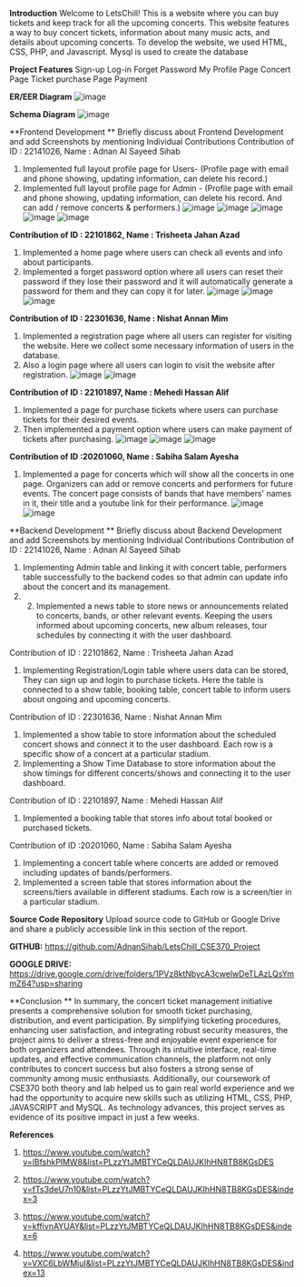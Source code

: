 **Introduction**
Welcome to LetsChill! This is a website where you can buy tickets and keep track for all the upcoming concerts.
This website features a way to buy concert tickets, information about many music acts, and details about upcoming concerts. To develop the website, we used HTML, CSS, PHP, and Javascript. Mysql is used to create the database


**Project Features**
Sign-up
Log-in
Forget Password
My Profile Page
Concert Page
Ticket purchase Page
Payment


**ER/EER Diagram**
![image](https://github.com/AdnanSihab/LetsChill_CSE370_Project/assets/101943503/0d667fcc-8356-41ee-9ba4-6e418c0abbb8)


**Schema Diagram**
![image](https://github.com/AdnanSihab/LetsChill_CSE370_Project/assets/101943503/d3b96b55-dac0-47c3-9e19-82dc9bcecc3e)


**Frontend Development **
Briefly discuss about Frontend Development and add Screenshots  by mentioning Individual Contributions
Contribution of ID : 22141026, Name : Adnan Al Sayeed Sihab
1.	Implemented full layout profile page for Users- (Profile page with email and phone showing, updating information, can delete his record.) 
2.	Implemented full layout profile page for Admin - (Profile page with email and phone showing, updating information, can delete his record. And can 
add / remove concerts & performers.)
![image](https://github.com/AdnanSihab/LetsChill_CSE370_Project/assets/101943503/c5da1402-3123-4b66-be55-e67fc471b5a9)
![image](https://github.com/AdnanSihab/LetsChill_CSE370_Project/assets/101943503/ee4f9ac2-53c7-4622-8c4b-dd36f558b5a8)
![image](https://github.com/AdnanSihab/LetsChill_CSE370_Project/assets/101943503/080f5d97-3994-46c6-afcf-2f90975c5034)
![image](https://github.com/AdnanSihab/LetsChill_CSE370_Project/assets/101943503/f07a263a-0e17-4a84-8838-ab48ddc95842)
![image](https://github.com/AdnanSihab/LetsChill_CSE370_Project/assets/101943503/8d71517b-0cad-4964-8aff-4ece21ede82f)


**Contribution of ID : 22101862, Name : Trisheeta Jahan Azad**
1.	Implemented a home page where users can check all events and info about participants.
2.	Implemented a forget password option where all users can reset their password if they lose their password and it will automatically generate a password for them and they can copy it for later.
![image](https://github.com/AdnanSihab/LetsChill_CSE370_Project/assets/101943503/83ceddc3-4c88-4e56-ba81-14a820116103)
![image](https://github.com/AdnanSihab/LetsChill_CSE370_Project/assets/101943503/13ccaf4b-3410-465b-9967-4d6abc747622)
![image](https://github.com/AdnanSihab/LetsChill_CSE370_Project/assets/101943503/17379b6c-6d0d-4efc-8f53-50d6aa73b8df)



**Contribution of ID : 22301636, Name : Nishat Annan Mim**
1.	Implemented a registration page where all users can register for visiting the website. Here we collect some necessary information of users in the database.
2.	Also a login page where all users can login to visit the website after registration.
![image](https://github.com/AdnanSihab/LetsChill_CSE370_Project/assets/101943503/97f0a0a3-92a0-40a1-bc91-a28df2f618a5)
![image](https://github.com/AdnanSihab/LetsChill_CSE370_Project/assets/101943503/52ccbc38-1d0b-4aa6-95e1-d3cfca7043f2)


**Contribution of ID : 22101897, Name : Mehedi Hassan Alif**
1.	Implemented a page for purchase tickets where users can purchase tickets for their desired events.
2.	Then implemented a payment option where users can make payment of tickets after purchasing. 
![image](https://github.com/AdnanSihab/LetsChill_CSE370_Project/assets/101943503/9c5492fd-2750-4aa2-a149-b90b5e406356)
![image](https://github.com/AdnanSihab/LetsChill_CSE370_Project/assets/101943503/ada7e8ac-cc80-47d2-8d21-8f1e32cf045f)
![image](https://github.com/AdnanSihab/LetsChill_CSE370_Project/assets/101943503/f5ffb1ce-13e4-492c-bf5b-f45dfbffab05)


**Contribution of ID :20201060, Name : Sabiha Salam Ayesha**
1.	Implemented a page for concerts which will show all the concerts in one page. Organizers can add or remove concerts and performers for future events. The concert page consists of bands that have members' names in it, their title and a youtube link for their performance.
![image](https://github.com/AdnanSihab/LetsChill_CSE370_Project/assets/101943503/2898ebd1-c72b-4800-8b9f-e339f7f54de3)
![image](https://github.com/AdnanSihab/LetsChill_CSE370_Project/assets/101943503/dda471f8-b826-4090-8162-3b2017af5070)


**Backend Development **
Briefly discuss about Backend Development and add Screenshots  by mentioning Individual Contributions
Contribution of ID : 22141026, Name : Adnan Al Sayeed Sihab
1.	Implementing Admin table and linking it with concert table, performers table successfully to the backend codes so that admin can update info about the concert and its management.
2. 2.	Implemented a news table to store news or announcements related to concerts, bands, or other relevant events. Keeping the users informed about upcoming concerts, new album releases, tour schedules by connecting it with the user dashboard.


Contribution of ID : 22101862, Name : Trisheeta Jahan Azad
1.	Implementing Registration/Login table where users data can be stored, They can sign up and login to purchase tickets. Here the table is connected to a show table, booking table, concert table to inform users about ongoing and upcoming concerts.


Contribution of ID : 22301636, Name : Nishat Annan Mim
1.	Implemented a show table to store information about the scheduled concert shows and connect it to the user dashboard. Each row is a specific show of a concert at a particular stadium.
2.	Implementing a Show Time Database to store information about the show timings for different concerts/shows and connecting it to the user dashboard. 

Contribution of ID : 22101897, Name : Mehedi Hassan Alif
1.	Implemented a booking table that stores info about total booked or purchased tickets.

Contribution of ID :20201060, Name : Sabiha Salam Ayesha
1.	Implementing a concert table where concerts are added or removed including updates of bands/performers.
2.	Implemented a screen table that stores information about the screens/tiers available in different stadiums. Each row is a screen/tier in a particular stadium.


**Source Code Repository**
Upload source code to GitHub or Google Drive and share a publicly accessible link in this section of the report.
 
**GITHUB:** https://github.com/AdnanSihab/LetsChill_CSE370_Project

**GOOGLE DRIVE:** https://drive.google.com/drive/folders/1PVz8ktNbycA3cwelwDeTLAzLQsYmmZ64?usp=sharing







**Conclusion **
In summary, the concert ticket management initiative presents a comprehensive solution for smooth ticket purchasing, distribution, and event participation. By simplifying ticketing procedures, enhancing user satisfaction, and integrating robust security measures, the project aims to deliver a stress-free and enjoyable event experience for both organizers and attendees. Through its intuitive interface, real-time updates, and effective communication channels, the platform not only contributes to concert success but also fosters a strong sense of community among music enthusiasts. Additionally, our coursework of CSE370 both theory and lab helped us to gain real world experience and we had the opportunity to acquire new skills such as utilizing HTML, CSS, PHP, JAVASCRIPT and MySQL. As technology advances, this project serves as evidence of its positive impact in just a few weeks.




**References**
1.	https://www.youtube.com/watch?v=lBfshkPlMW8&list=PLzzYtJMBTYCeQLDAUJKIhHN8TB8KGsDES

2.	https://www.youtube.com/watch?v=fTs3deU7n10&list=PLzzYtJMBTYCeQLDAUJKIhHN8TB8KGsDES&index=3

3.	https://www.youtube.com/watch?v=kffivnAYUAY&list=PLzzYtJMBTYCeQLDAUJKIhHN8TB8KGsDES&index=6

4.	https://www.youtube.com/watch?v=VXC6LbWMjuI&list=PLzzYtJMBTYCeQLDAUJKIhHN8TB8KGsDES&index=13


